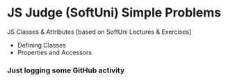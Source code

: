 # JS Judge (SoftUni) Simple Problems
JS Classes & Attributes [based on SoftUni Lectures &amp; Exercises]
 - Defining Classes
 - Properties and Accessors
 
### Just logging some GitHub activity
